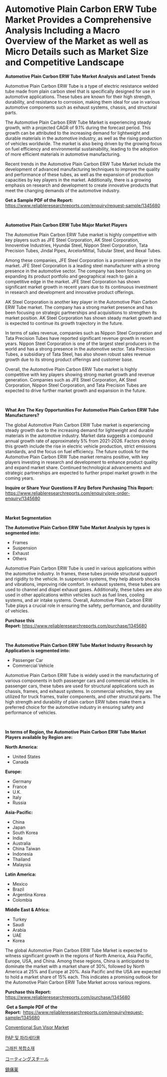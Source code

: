 <p><h1>Automotive Plain Carbon ERW Tube Market Provides a Comprehensive Analysis Including a Macro Overview of the Market as well as Micro Details such as Market Size and Competitive Landscape</h1></p><p><strong>Automotive Plain Carbon ERW Tube Market Analysis and Latest Trends</strong></p>
<p><p>Automotive Plain Carbon ERW Tube is a type of electric resistance welded tube made from plain carbon steel that is specifically designed for use in automotive applications. These tubes are known for their high strength, durability, and resistance to corrosion, making them ideal for use in various automotive components such as exhaust systems, chassis, and structural parts.</p><p>The Automotive Plain Carbon ERW Tube Market is experiencing steady growth, with a projected CAGR of 9.1% during the forecast period. This growth can be attributed to the increasing demand for lightweight and durable materials in the automotive industry, as well as the rising production of vehicles worldwide. The market is also being driven by the growing focus on fuel efficiency and environmental sustainability, leading to the adoption of more efficient materials in automotive manufacturing.</p><p>Recent trends in the Automotive Plain Carbon ERW Tube Market include the development of advanced manufacturing techniques to improve the quality and performance of these tubes, as well as the expansion of production capacities by key players in the market. Additionally, there is a growing emphasis on research and development to create innovative products that meet the changing demands of the automotive industry.</p></p>
<p><strong>Get a Sample PDF of the Report:&nbsp;</strong> <a href="https://www.reliableresearchreports.com/enquiry/request-sample/1345680">https://www.reliableresearchreports.com/enquiry/request-sample/1345680</a></p>
<p>&nbsp;</p>
<p><strong>Automotive Plain Carbon ERW Tube Major Market Players</strong></p>
<p><p>The Automotive Plain Carbon ERW Tube market is highly competitive with key players such as JFE Steel Corporation, AK Steel Corporation, Innoventive Industries, Hyundai Steel, Nippon Steel Corporation, Tata Precision Tubes, Jindal Pipes, ArcelorMittal, Tubular Steel, and Rexal Tubes.</p><p>Among these companies, JFE Steel Corporation is a prominent player in the market. JFE Steel Corporation is a leading steel manufacturer with a strong presence in the automotive sector. The company has been focusing on expanding its product portfolio and geographical reach to gain a competitive edge in the market. JFE Steel Corporation has shown significant market growth in recent years due to its continuous investment in research and development and innovative product offerings.</p><p>AK Steel Corporation is another key player in the Automotive Plain Carbon ERW Tube market. The company has a strong market presence and has been focusing on strategic partnerships and acquisitions to strengthen its market position. AK Steel Corporation has shown steady market growth and is expected to continue its growth trajectory in the future.</p><p>In terms of sales revenue, companies such as Nippon Steel Corporation and Tata Precision Tubes have reported significant revenue growth in recent years. Nippon Steel Corporation is one of the largest steel producers in the world and has a strong presence in the automotive sector. Tata Precision Tubes, a subsidiary of Tata Steel, has also shown robust sales revenue growth due to its strong product offerings and customer base.</p><p>Overall, the Automotive Plain Carbon ERW Tube market is highly competitive with key players showing strong market growth and revenue generation. Companies such as JFE Steel Corporation, AK Steel Corporation, Nippon Steel Corporation, and Tata Precision Tubes are expected to drive further market growth and expansion in the future.</p></p>
<p>&nbsp;</p>
<p><strong>What Are The Key Opportunities For Automotive Plain Carbon ERW Tube Manufacturers?</strong></p>
<p><p>The global Automotive Plain Carbon ERW Tube market is experiencing steady growth due to the increasing demand for lightweight and durable materials in the automotive industry. Market data suggests a compound annual growth rate of approximately 5% from 2021-2026. Factors driving this growth include the rise in electric vehicle production, strict emissions standards, and the focus on fuel efficiency. The future outlook for the Automotive Plain Carbon ERW Tube market remains positive, with key players investing in research and development to enhance product quality and expand market share. Continued technological advancements and strategic partnerships are expected to further propel market growth in the coming years.</p></p>
<p><strong>Inquire or Share Your Questions If Any Before Purchasing This Report:</strong> <a href="https://www.reliableresearchreports.com/enquiry/pre-order-enquiry/1345680">https://www.reliableresearchreports.com/enquiry/pre-order-enquiry/1345680</a></p>
<p>&nbsp;</p>
<p><strong>Market Segmentation</strong></p>
<p><strong>The Automotive Plain Carbon ERW Tube Market Analysis by types is segmented into:</strong></p>
<p><ul><li>Frames</li><li>Suspension</li><li>Exhaust</li><li>Others</li></ul></p>
<p><p>Automotive Plain Carbon ERW Tube is used in various applications within the automotive industry. In frames, these tubes provide structural support and rigidity to the vehicle. In suspension systems, they help absorb shocks and vibrations, improving ride comfort. In exhaust systems, these tubes are used to channel and dispel exhaust gases. Additionally, these tubes are also used in other applications within vehicles such as fuel lines, cooling systems, and air intake systems. Overall, Automotive Plain Carbon ERW Tube plays a crucial role in ensuring the safety, performance, and durability of vehicles.</p></p>
<p><strong>Purchase this Report:&nbsp;</strong><a href="https://www.reliableresearchreports.com/purchase/1345680">https://www.reliableresearchreports.com/purchase/1345680</a></p>
<p>&nbsp;</p>
<p><strong>The Automotive Plain Carbon ERW Tube Market Industry Research by Application is segmented into:</strong></p>
<p><ul><li>Passenger Car</li><li>Commercial Vehicle</li></ul></p>
<p><p>Automotive Plain Carbon ERW Tube is widely used in the manufacturing of various components in both passenger cars and commercial vehicles. In passenger cars, these tubes are used for structural applications such as chassis, frames, and exhaust systems. In commercial vehicles, they are utilized for truck frames, trailer components, and other structural parts. The high strength and durability of plain carbon ERW tubes make them a preferred choice for the automotive industry in ensuring safety and performance of vehicles.</p></p>
<p>&nbsp;</p>
<p><strong>In terms of Region, the Automotive Plain Carbon ERW Tube Market Players available by Region are:</strong></p>
<p>
    <p> <strong> North America: </strong>
        <ul>
            <li>United States</li>
            <li>Canada</li>
        </ul>
        </p> 
    <p> <strong> Europe: </strong>
        <ul>
            <li>Germany</li>
            <li>France</li>
            <li>U.K.</li>
            <li>Italy</li>
            <li>Russia</li>
        </ul>
        </p> 
    <p> <strong> Asia-Pacific: </strong>
        <ul>
            <li>China</li>
            <li>Japan</li>
            <li>South Korea</li>
            <li>India</li>
            <li>Australia</li>
            <li>China Taiwan</li>
            <li>Indonesia</li>
            <li>Thailand</li>
            <li>Malaysia</li>
        </ul>
        </p> 
    <p> <strong> Latin America: </strong>
        <ul>
            <li>Mexico</li>
            <li>Brazil</li>
            <li>Argentina Korea</li>
            <li>Colombia</li>
        </ul>
        </p> 
    <p> <strong> Middle East & Africa: </strong>
        <ul>
            <li>Turkey</li>
            <li>Saudi</li>
            <li>Arabia</li>
            <li>UAE</li>
            <li>Korea</li>
        </ul>
    </p>
    </p>
<p><p>The global Automotive Plain Carbon ERW Tube Market is expected to witness significant growth in the regions of North America, Asia Pacific, Europe, USA, and China. Among these regions, China is anticipated to dominate the market with a market share of 30%, followed by North America at 25% and Europe at 20%. Asia Pacific and the USA are expected to hold a market share of 15% each. This indicates a promising outlook for the Automotive Plain Carbon ERW Tube Market across various regions.</p></p>
<p><strong>Purchase this Report: </strong><a href="https://www.reliableresearchreports.com/purchase/1345680">https://www.reliableresearchreports.com/purchase/1345680</a></p>
<p>&nbsp;<strong>Get a Sample PDF of the Report:&nbsp;&nbsp;</strong><a href="https://www.reliableresearchreports.com/enquiry/request-sample/1345680">https://www.reliableresearchreports.com/enquiry/request-sample/1345680</a></p>
<p><strong></strong></p>
<p><p><a href="https://github.com/johnbach50/Market-Research-Report-List-2/blob/main/conventional-sun-visor-market.md">Conventional Sun Visor Market</a></p><p><a href="https://medium.com/@gerry_almeida/pap-%EB%B0%8F-%EC%95%84%EC%84%B8%ED%8A%B8%EC%95%84%EB%AF%B8%EB%85%B8%ED%8E%9C-%EC%8B%9C%EC%9E%A5-%EB%B6%84%EC%84%9D-%EA%B8%80%EB%A1%9C%EB%B2%8C-%EC%82%B0%EC%97%85-%EC%A0%84%EB%A7%9D-%EB%B0%8F-%EC%98%88%EC%B8%A1-2024%EB%85%84%EB%B6%80%ED%84%B0-2031%EB%85%84%EA%B9%8C%EC%A7%80-5c5820ba5ff6">PAP 및 파라세타몰</a></p><p><a href="https://medium.com/@josephweaver29/%EA%B7%B8%EB%9E%98%ED%95%80-%EB%B3%B5%ED%95%A9%EC%86%8C%EC%9E%AC-%EC%8B%9C%EC%9E%A5-%EC%A7%80%ED%91%9C-%ED%95%B4%EC%84%9D-%EC%8B%9C%EC%9E%A5-%EC%A0%90%EC%9C%A0%EC%9C%A8-%ED%8A%B8%EB%A0%8C%EB%93%9C-%EB%B0%8F-%EC%84%B1%EC%9E%A5-%ED%8C%A8%ED%84%B4-e78a581a0c05">그래핀 복합소재</a></p><p><a href="https://medium.com/@kelsitorphy644/%E8%A2%AB%E8%A6%86%E3%81%95%E3%82%8C%E3%81%9F%E3%82%B9%E3%83%81%E3%83%BC%E3%83%AB%E5%B8%82%E5%A0%B4%E3%81%AE%E8%A6%8F%E6%A8%A1-cagr-2024-2030%E5%B9%B4%E3%81%AE%E3%83%88%E3%83%AC%E3%83%B3%E3%83%89-17e47d735eeb">コーティングスチール</a></p><p><a href="https://medium.com/@kelsitorphy644/2024%E5%B9%B4%E3%81%8B%E3%82%892031%E5%B9%B4%E3%81%BE%E3%81%A7%E3%81%AE%E6%9C%9F%E9%96%93%E3%81%AE%E9%8E%AE%E7%97%9B%E5%89%A4%E5%B8%82%E5%A0%B4%E3%81%AE%E5%88%86%E6%9E%90%E3%81%A8%E8%A6%8F%E6%A8%A1%E4%BA%88%E6%B8%AC-b99b81d9b22f">鎮痛薬</a></p></p>